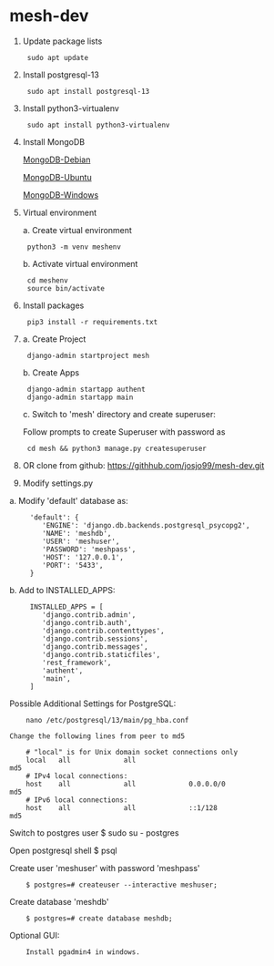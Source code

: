 # mesh-dev

1. Update package lists

        sudo apt update

2. Install postgresql-13

        sudo apt install postgresql-13

3. Install python3-virtualenv
    
        sudo apt install python3-virtualenv

4. Install MongoDB
    
    [MongoDB-Debian](https://docs.mongodb.com/manual/tutorial/install-mongodb-on-debian/)
   
    [MongoDB-Ubuntu](https://docs.mongodb.com/manual/tutorial/install-mongodb-on-ubuntu/)
   
    [MongoDB-Windows](https://docs.mongodb.com/manual/tutorial/install-mongodb-on-windows/)

5. Virtual environment

    a. Create virtual environment
    
        python3 -m venv meshenv

    b. Activate virtual environment
        
        cd meshenv
        source bin/activate
        
6. Install packages

        pip3 install -r requirements.txt
        
7. a. Create Project
        
        django-admin startproject mesh

   b. Create Apps
        
        django-admin startapp authent
        django-admin startapp main

   c. Switch to 'mesh' directory and create superuser:
   
   Follow prompts to create Superuser <username> with password as 
   <password>
        
        cd mesh && python3 manage.py createsuperuser

8. OR clone from github: https://githhub.com/josjo99/mesh-dev.git
10. Modify settings.py

   a. Modify 'default' database as: 
         
         'default': {
            'ENGINE': 'django.db.backends.postgresql_psycopg2',
            'NAME': 'meshdb',
            'USER': 'meshuser',
            'PASSWORD': 'meshpass',
            'HOST': '127.0.0.1',
            'PORT': '5433',
         }

   b. Add to INSTALLED_APPS:
      
         INSTALLED_APPS = [
            'django.contrib.admin',
            'django.contrib.auth',
            'django.contrib.contenttypes',
            'django.contrib.sessions',
            'django.contrib.messages',
            'django.contrib.staticfiles',
            'rest_framework',
            'authent',
            'main',
         ]

Possible Additional Settings for PostgreSQL:
        
        nano /etc/postgresql/13/main/pg_hba.conf

    Change the following lines from peer to md5

        # "local" is for Unix domain socket connections only
        local   all             all                                     md5
        # IPv4 local connections:
        host    all             all             0.0.0.0/0               md5
        # IPv6 local connections:
        host    all             all             ::1/128                 md5
    
   Switch to postgres user
        $ sudo su - postgres
        
   Open postgresql shell
        $ psql

   Create user 'meshuser' with password 'meshpass'
        
        $ postgres=# createuser --interactive meshuser;

   Create database 'meshdb'
        
        $ postgres=# create database meshdb;

Optional GUI:

        Install pgadmin4 in windows.
